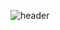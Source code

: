 ![header](https://capsule-render.vercel.app/api?type=Waving&color=4D47C3&height=150&section=header&text=JuHyun&fontSize=60&animation=blink&fontColor=ffffff&stroke=111111&strokeWidth=0.5&descSize=30&desc=ju_velop&descAlignY=70&descAlign=92&descSize=15&fontAlign=80) 
